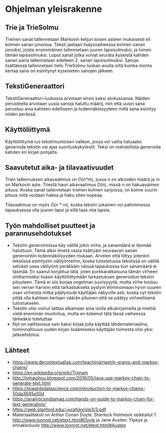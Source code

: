 # Ohjelman yleisrakenne

## Trie ja TrieSolmu
Triehen sanat tallennetaan Markovin ketjun toisen asteen mukaisesti eli kolmen sanan jonoissa.
Teksti jaetaan lisäysvaiheessa kolmen sanan jonoiksi, joista ensimmäinen tallennetaan juuren lapsisolmuksi, ja toinen tämän lapsisolmuksi. 
Loput sanat jotka voivat seurata kyseistä kahden sanan paria tallennetaan edelleen 2. sanan lapsisolmuiksi. Sanoja lisättäessä tallennetaan tieto TrieSolmu-luokan avulla siitä kuinka monta kertaa sana on esiintynyt kyseiseten sanojen jälkeen.

## TekstiGeneraattori
TekstiGeneraattori-luokassa arvotaan ensin kaksi aloitussanaa. Näiden perusteella arvotaan uusia sanoja haluttu määrä, niin että uusin sana perustuu aina kahteen edelliseen ja todennäköisyyteen millä sana esiintyy niiden perässä.

## Käyttöliittymä
Käyttöliittymä luo tekstimuotoisen valikon, jossa voi valita haluaako generoida tekstin vai ajaa suorituskykytestit. Teksi on mahdollista generoida kahden eri kirjan pohjalta.

## Saavutetut aika- ja tilavaativuudet
Trien tallennuksen aikavaatimus on O(n*m), jossa n on alkioiden määrä ja m on Markovin aste.
Triestä haun aikavaatimus O(n), missä n on hakuavaimen pituus. Koska sanat tallennetaan triehen kolmen sarjoissa, on kolme suurin pituus mitä voidaan hakea ja haku siten nopeaa.

Tilavaatimus on myös O(n * m), koska tekstin jokainen voi pahimmassa tapauksessa olla juuren lapsi ja sillä taas mia lapsia.

## Työn mahdolliset puutteet ja parannusehdotukset
* Tekstin generoinnissa käy välillä jokin virhe, ja sanamäärä ei täsmää haluttuun. Tämä alkoi ilmetä vasta lisättyäni seuraavan sanan generointiin todennäköisyyden mukaan. Arvelen että liittyy jotenkin tekstissä esiintyviin välilyönteihin, koska tulostetussa tekstissä on välillä selvästi usea välilyönti peräkkäin näissä tapauksissa kun sanamäärä ei täsmää. En saanut korjattua tätä, joten purkkaratkaisuna tämän virheen ohittamiseksi lisäsin käyttöliittymään tarkastuksen generoidun tekstin pituuteen. Tämä ei siis korjaa ongelman juurisyyytä, mutta virhe toistuu sen verran harvoin että tarkastuksella pystyin eliminoimaan hyvin suuren osan virheistä mitkä päätyisivät käyttäjän näkyville asti, koska nyt tekstin pitää olla kahteen kertaan väärän pituinen että se päätyy virheellisenä tulostukseen.
* Tekstin olisi voinut laittaa alkamaan aina isolla alkukirjaimella ja miettiä vielä enemmän muotoilua, mutta en kokenut tätä tässä vaiheessa tärkeäksi totetuttaa
* Nyt on valittavissa vain kaksi kirjaa joita käyttää lähdemateriaalina, toiminnallisuus uuden kirjan lisäämiseksi käyttäjän toimesta olisi yksi jatkoehdotus. 


## Lähteet

* https://www.decontextualize.com/teaching/rwet/n-grams-and-markov-chains/
* https://en.wikipedia.org/wiki/Trigram
* http://jinhaizhou.blogspot.com/2016/05/java-use-markov-chain-to-generate-text.html
* https://towardsdatascience.com/introduction-to-markov-chains-50da3645a50d
* https://analyticsindiamag.com/hands-on-guide-to-markov-chain-for-text-generation/
* https://web.stanford.edu/~jurafsky/slp3/3.pdf
* Materiaaliteksti on Arthur Conan Doyle: Sherlock Holmesin seikkailut 1.  http://www.lonnrot.net/etext.html#Doyle ja Jane Austen: Ylpeys ja ennakkoluulo http://www.lonnrot.net/etext.html#Austen
